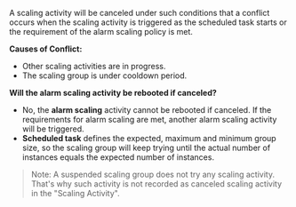 A scaling activity will be canceled under such conditions that a conflict occurs when the scaling activity is triggered as the scheduled task starts or the requirement of the alarm scaling policy is met.

**Causes of Conflict:**
- Other scaling activities are in progress.
- The scaling group is under cooldown period.

**Will the alarm scaling activity be rebooted if canceled?**
- No, the **alarm scaling** activity cannot be rebooted if canceled. If the requirements for alarm scaling are met, another alarm scaling activity will be triggered.
- **Scheduled task**  defines the expected, maximum and minimum group size, so the scaling group will keep trying until the actual number of instances equals the expected number of instances.

>Note: A suspended scaling group does not try any scaling activity. That's why such activity is not recorded as canceled scaling activity in the "Scaling Activity".

